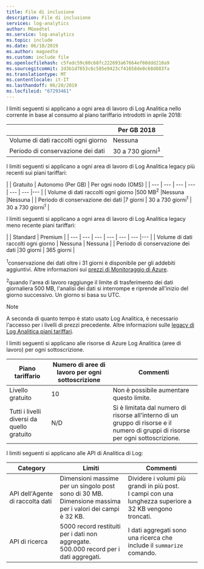 ```yaml
---
title: File di inclusione
description: File di inclusione
services: log-analytics
author: MGoedtel
ms.service: log-analytics
ms.topic: include
ms.date: 06/10/2019
ms.author: magoedte
ms.custom: include file
ms.openlocfilehash: c5fedc59c80c68fc222693a67664ef60ddd210a9
ms.sourcegitcommit: 2d3b1d7653c6c585e9423cf41658de0c68d883fa
ms.translationtype: MT
ms.contentlocale: it-IT
ms.lasthandoff: 06/20/2019
ms.locfileid: "67293461"
---
```

I limiti seguenti si applicano a ogni area di lavoro di Log Analitica nello corrente in base al consumo al piano tariffario introdotti in aprile 2018:

|     | Per GB 2018 |
| --- | --- | 
| Volume di dati raccolti ogni giorno | Nessuna |
| Periodo di conservazione dei dati | 30 a 730 giorni<sup>1</sup> |

I limiti seguenti si applicano a ogni area di lavoro di Log Analitica legacy più recenti sui piani tariffari:

|  | Gratuito | Autonomo (Per GB) | Per ogni nodo (OMS) |
| --- | --- | --- | --- | --- | --- |--- |
| Volume di dati raccolti ogni giorno |500 MB<sup>2</sup> |Nessuna |Nessuna |
| Periodo di conservazione dei dati |7 giorni | 30 a 730 giorni<sup>1</sup> | 30 a 730 giorni<sup>1</sup> |

I limiti seguenti si applicano a ogni area di lavoro di Log Analitica legacy meno recente piani tariffari:

|  | Standard | Premium | 
| --- | --- | --- | --- | --- | --- |--- |
| Volume di dati raccolti ogni giorno | Nessuna | Nessuna | 
| Periodo di conservazione dei dati |30 giorni | 365 giorni |

<sup>1</sup>conservazione dei dati oltre i 31 giorni è disponibile per gli addebiti aggiuntivi. Altre informazioni sui [prezzi di Monitoraggio di Azure](https://azure.microsoft.com/pricing/details/monitor/).

<sup>2</sup>quando l'area di lavoro raggiunge il limite di trasferimento dei dati giornaliera 500 MB, l'analisi dei dati si interrompe e riprende all'inizio del giorno successivo. Un giorno si basa su UTC.

>[!NOTE]
>A seconda di quanto tempo è stato usato Log Analitica, è necessario l'accesso per i livelli di prezzi precedente. Altre informazioni sulle [legacy di Log Analitica piani tariffari](https://docs.microsoft.com/azure/azure-monitor/platform/manage-cost-storage#legacy-pricing-tiers). 
>

I limiti seguenti si applicano alle risorse di Azure Log Analitica (aree di lavoro) per ogni sottoscrizione.

| Piano tariffario    | Numero di aree di lavoro per ogni sottoscrizione | Commenti
| --- | --- | --- |
| Livello gratuito  | 10 | Non è possibile aumentare questo limite. |
| Tutti i livelli diversi da quello gratuito | N/D | Si è limitata dal numero di risorse all'interno di un gruppo di risorse e il numero di gruppi di risorse per ogni sottoscrizione. | 

I limiti seguenti si applicano alle API di Analitica di Log:

| Category | Limiti | Commenti
| --- | --- | --- |
| API dell'Agente di raccolta dati | Dimensioni massime per un singolo post sono di 30 MB.<br>Dimensione massima per i valori dei campi è 32 KB. | Dividere i volumi più grandi in più post.<br>I campi con una lunghezza superiore a 32 KB vengono troncati. |
| API di ricerca | 5000 record restituiti per i dati non aggregate.<br>500.000 record per i dati aggregati. | I dati aggregati sono una ricerca che include il `summarize` comando.
 
